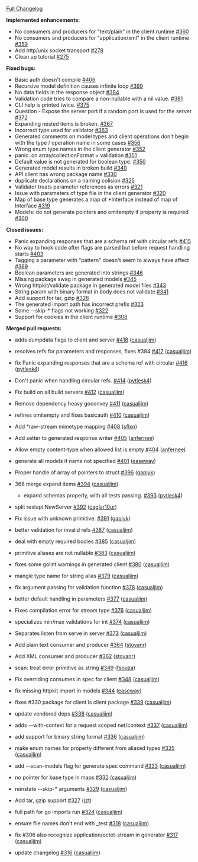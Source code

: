 [Full Changelog](https://github.com/syndbg/go-swagger/compare/0.4.0...0.5.0)

**Implemented enhancements:**

- No consumers and producers for "text/plain" in the client runtime [#360](https://github.com/syndbg/go-swagger/issues/360)
- No consumers and producers for "application/xml" in the client runtime [#359](https://github.com/syndbg/go-swagger/issues/359)
- Add http/unix socket transport [#278](https://github.com/syndbg/go-swagger/issues/278)
- Clean up tutorial [#275](https://github.com/syndbg/go-swagger/issues/275)

**Fixed bugs:**

- Basic auth doesn't compile [#406](https://github.com/syndbg/go-swagger/issues/406)
- Recursive model definition causes infinite loop [#399](https://github.com/syndbg/go-swagger/issues/399)
- No data fields in the response object [#384](https://github.com/syndbg/go-swagger/issues/384)
- Validation code tries to compare a non-nullable with a nil value. [#381](https://github.com/syndbg/go-swagger/issues/381)
- CLI help is printed twice. [#375](https://github.com/syndbg/go-swagger/issues/375)
- Question - Expose the server port if a random port is used for the server  [#372](https://github.com/syndbg/go-swagger/issues/372)
- Expanding nested items is broken. [#367](https://github.com/syndbg/go-swagger/issues/367)
- Incorrect type used for validator [#363](https://github.com/syndbg/go-swagger/issues/363)
- Generated comments on model types and client operations don't begin with the type / operation name in some cases [#356](https://github.com/syndbg/go-swagger/issues/356)
- Wrong enum type names in the client generator [#352](https://github.com/syndbg/go-swagger/issues/352)
- panic: on array/collectionFormat + validation [#351](https://github.com/syndbg/go-swagger/issues/351)
- Default value is not generated for boolean type. [#350](https://github.com/syndbg/go-swagger/issues/350)
- Generated model results in broken build [#340](https://github.com/syndbg/go-swagger/issues/340)
- API client has wrong package name [#330](https://github.com/syndbg/go-swagger/issues/330)
- duplicate declarations on a naming colision [#325](https://github.com/syndbg/go-swagger/issues/325)
- Validator treats parameter references as errors [#321](https://github.com/syndbg/go-swagger/issues/321)
- Issue with parameters of type file in the client generator [#320](https://github.com/syndbg/go-swagger/issues/320)
- Map of base type generates a map of *Interface instead of map of Interface [#319](https://github.com/syndbg/go-swagger/issues/319)
- Models: do not generate pointers and omitempty if property is required [#300](https://github.com/syndbg/go-swagger/issues/300)

**Closed issues:**

- Panic expanding responses that are a schema ref with circular refs [#415](https://github.com/syndbg/go-swagger/issues/415)
- No way to hook code after flags are parsed but before request handling starts [#403](https://github.com/syndbg/go-swagger/issues/403)
- Tagging a parameter with "pattern" doesn't seem to always have affect [#369](https://github.com/syndbg/go-swagger/issues/369)
- Boolean parameters are generated into strings [#346](https://github.com/syndbg/go-swagger/issues/346)
- Missing package swag in generated models [#345](https://github.com/syndbg/go-swagger/issues/345)
- Wrong httpkit/validate package in generated model files [#343](https://github.com/syndbg/go-swagger/issues/343)
- String param with binary format in body does not validate [#341](https://github.com/syndbg/go-swagger/issues/341)
- Add support for tar, gzip [#326](https://github.com/syndbg/go-swagger/issues/326)
- The generated import path has incorrect prefix [#323](https://github.com/syndbg/go-swagger/issues/323)
- Some --skip-* flags not working [#322](https://github.com/syndbg/go-swagger/issues/322)
- Support for cookies in the client runtime [#308](https://github.com/syndbg/go-swagger/issues/308)

**Merged pull requests:**

- adds dumpdata flags to client and server [#418](https://github.com/syndbg/go-swagger/pull/418) ([casualjim](https://github.com/casualjim))
- resolves refs for parameters and responses, fixes #384 [#417](https://github.com/syndbg/go-swagger/pull/417) ([casualjim](https://github.com/casualjim))
- fix Panic expanding responses that are a schema ref with circular [#416](https://github.com/syndbg/go-swagger/pull/416) ([pytlesk4](https://github.com/pytlesk4))
- Don't panic when handling circular refs. [#414](https://github.com/syndbg/go-swagger/pull/414) ([pytlesk4](https://github.com/pytlesk4))
- Fix build on all build servers [#412](https://github.com/syndbg/go-swagger/pull/412) ([casualjim](https://github.com/casualjim))
- Remove dependency heavy goconvey [#411](https://github.com/syndbg/go-swagger/pull/411) ([casualjim](https://github.com/casualjim))
- refines omitempty and fixes basicauth [#410](https://github.com/syndbg/go-swagger/pull/410) ([casualjim](https://github.com/casualjim))
- Add *raw-stream mimetype mapping [#408](https://github.com/syndbg/go-swagger/pull/408) ([sflxn](https://github.com/sflxn))
- Add setter to generated response writer [#405](https://github.com/syndbg/go-swagger/pull/405) ([anfernee](https://github.com/anfernee))
- Allow empty content-type when allowed list is empty [#404](https://github.com/syndbg/go-swagger/pull/404) ([anfernee](https://github.com/anfernee))
- generate all models if name not specified [#401](https://github.com/syndbg/go-swagger/pull/401) ([easeway](https://github.com/easeway))
- Proper handle of array of pointers to struct [#396](https://github.com/syndbg/go-swagger/pull/396) ([gaplyk](https://github.com/gaplyk))
- 368 merge expand items [#394](https://github.com/syndbg/go-swagger/pull/394) ([casualjim](https://github.com/casualjim))

  - expand schemas properly, with all tests passing. [#393](https://github.com/syndbg/go-swagger/pull/393) ([pytlesk4](https://github.com/pytlesk4))

- split restapi.NewServer [#392](https://github.com/syndbg/go-swagger/pull/392) ([caglar10ur](https://github.com/caglar10ur))
- Fix issue with unknown primitive. [#391](https://github.com/syndbg/go-swagger/pull/391) ([gaplyk](https://github.com/gaplyk))
- better validation for invalid refs [#387](https://github.com/syndbg/go-swagger/pull/387) ([casualjim](https://github.com/casualjim))
- deal with empty required bodies [#385](https://github.com/syndbg/go-swagger/pull/385) ([casualjim](https://github.com/casualjim))
- primitive aliases are not nullable [#383](https://github.com/syndbg/go-swagger/pull/383) ([casualjim](https://github.com/casualjim))
- fixes some golint warnings in generated client [#380](https://github.com/syndbg/go-swagger/pull/380) ([casualjim](https://github.com/casualjim))
- mangle type name for string alias [#379](https://github.com/syndbg/go-swagger/pull/379) ([casualjim](https://github.com/casualjim))
- fix argument passing for validation function [#378](https://github.com/syndbg/go-swagger/pull/378) ([casualjim](https://github.com/casualjim))
- better default handling in parameters [#377](https://github.com/syndbg/go-swagger/pull/377) ([casualjim](https://github.com/casualjim))
- Fixes compilation error for stream type [#376](https://github.com/syndbg/go-swagger/pull/376) ([casualjim](https://github.com/casualjim))
- specializes min/max validations for int [#374](https://github.com/syndbg/go-swagger/pull/374) ([casualjim](https://github.com/casualjim))
- Separates listen from serve in server [#373](https://github.com/syndbg/go-swagger/pull/373) ([casualjim](https://github.com/casualjim))
- Add plain text consumer and producer [#364](https://github.com/syndbg/go-swagger/pull/364) ([stoyanr](https://github.com/stoyanr))
- Add XML consumer and producer [#362](https://github.com/syndbg/go-swagger/pull/362) ([stoyanr](https://github.com/stoyanr))
- scan: treat error primitive as string [#349](https://github.com/syndbg/go-swagger/pull/349) ([fsouza](https://github.com/fsouza))
- Fix overriding consumes in spec for client [#348](https://github.com/syndbg/go-swagger/pull/348) ([casualjim](https://github.com/casualjim))
- fix missing httpkit import in models [#344](https://github.com/syndbg/go-swagger/pull/344) ([easeway](https://github.com/easeway))
- fixes #330 package for client is client package [#339](https://github.com/syndbg/go-swagger/pull/339) ([casualjim](https://github.com/casualjim))
- update vendored deps [#338](https://github.com/syndbg/go-swagger/pull/338) ([casualjim](https://github.com/casualjim))
- adds --with-context for a request scoped net/context [#337](https://github.com/syndbg/go-swagger/pull/337) ([casualjim](https://github.com/casualjim))
- add support for binary string format [#336](https://github.com/syndbg/go-swagger/pull/336) ([casualjim](https://github.com/casualjim))
- make enum names for property different from aliased types [#335](https://github.com/syndbg/go-swagger/pull/335) ([casualjim](https://github.com/casualjim))
- add --scan-models flag for generate spec command [#333](https://github.com/syndbg/go-swagger/pull/333) ([casualjim](https://github.com/casualjim))
- no pointer for base type in maps [#332](https://github.com/syndbg/go-swagger/pull/332) ([casualjim](https://github.com/casualjim))
- reinstate --skip-* arguments [#329](https://github.com/syndbg/go-swagger/pull/329) ([casualjim](https://github.com/casualjim))
- Add tar, gzip support [#327](https://github.com/syndbg/go-swagger/pull/327) ([jzt](https://github.com/jzt))
- full path for go imports run [#324](https://github.com/syndbg/go-swagger/pull/324) ([casualjim](https://github.com/casualjim))
- ensure file names don't end with _test [#318](https://github.com/syndbg/go-swagger/pull/318) ([casualjim](https://github.com/casualjim))
- fix #306 also recognize application/octet-stream in generator [#317](https://github.com/syndbg/go-swagger/pull/317) ([casualjim](https://github.com/casualjim))
- update changelog [#316](https://github.com/syndbg/go-swagger/pull/316) ([casualjim](https://github.com/casualjim))
